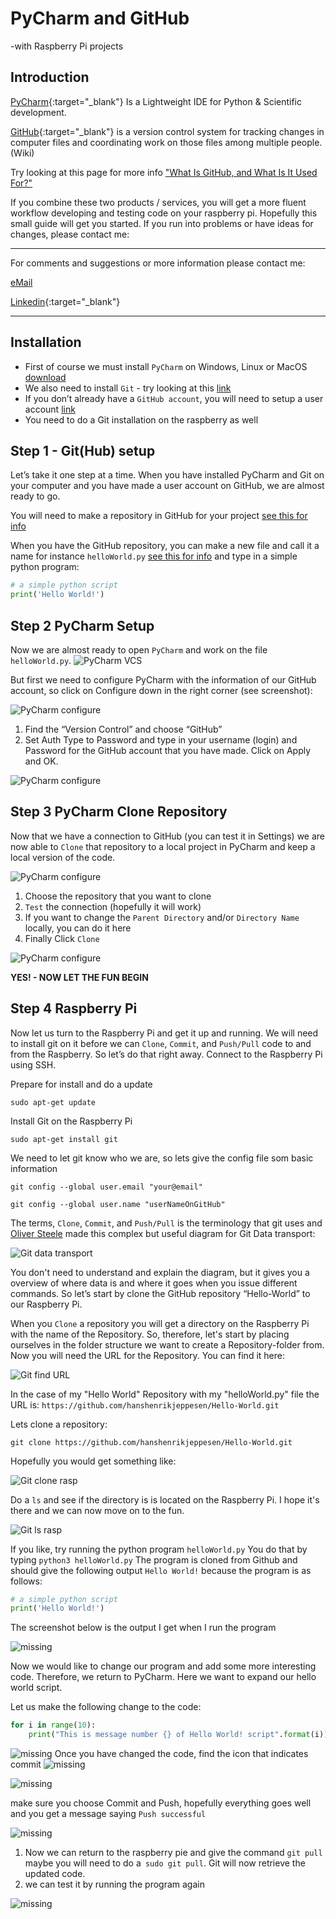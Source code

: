 # PyCharm and GitHub
-with Raspberry Pi projects

## Introduction

[PyCharm](https://www.jetbrains.com/pycharm/download/){:target="_blank"} Is a Lightweight IDE for Python & Scientific development.

[GitHub](https://github.com/){:target="_blank"} is a version control system for tracking changes in computer files and coordinating work on those files among multiple people.(Wiki)

Try looking at this page for more info ["What Is GitHub, and What Is It Used For?"](https://www.howtogeek.com/180167/htg-explains-what-is-github-and-what-do-geeks-use-it-for/)

If you combine these two products / services, you will get a more fluent workflow developing and testing code on your raspberry pi. Hopefully this small guide will get you started. If you run into problems or have ideas for changes, please contact me:

______
For comments and suggestions or more information please contact me:

[eMail](mailto:hans@eaaa.dk)

[Linkedin](https://www.linkedin.com/in/hansjeppesen/){:target="_blank"}

______

## Installation

- First of course we must install `PyCharm` on Windows, Linux or MacOS [download](https://www.jetbrains.com/pycharm/download/)
- We also need to install `Git` - try looking at this [link](https://git-scm.com/book/en/v2/Getting-Started-Installing-Git)
- If you don’t already have a `GitHub account`, you will need to setup a user account [link](https://github.com/)
- You need to do a Git installation on the raspberry as well

## Step 1 - Git(Hub) setup

Let’s take it one step at a time. When you have installed PyCharm and Git on your computer and you have made a user account on GitHub, we are almost ready to go.

You will need to make a repository in GitHub for your project [see this for info](https://help.github.com/articles/creating-a-new-repository/)

When you have the GitHub repository, you can make a new file and call it a name for instance `helloWorld.py` [see this for info]( https://help.github.com/articles/creating-new-files/) and type in a simple python program:

```python
# a simple python script
print('Hello World!')

```
## Step 2 PyCharm Setup

Now we are almost ready to open `PyCharm` and work on the file `helloWorld.py`.
![PyCharm VCS](https://hanshenrikjeppesen.github.io/ITEK_01_network/doc/images/PyCharm_VCS.png)

But first we need to configure PyCharm with the information of our GitHub account, so click on Configure down in the right corner (see screenshot):

![PyCharm configure](https://hanshenrikjeppesen.github.io/ITEK_01_network/doc/images/PyCharm_configure.jpg)

1. Find the “Version Control” and choose “GitHub”
1. Set Auth Type to Password and type in your username (login) and Password for the GitHub account that you have made. Click on Apply and OK. 

![PyCharm configure](https://hanshenrikjeppesen.github.io/ITEK_01_network/doc/images/PyCharm_configure_github.jpg)

## Step 3 PyCharm Clone Repository

Now that we have a connection to GitHub (you can test it in Settings) we are now able to `Clone` that repository to a local project in PyCharm and keep a local version of the code.

![PyCharm configure](https://hanshenrikjeppesen.github.io/ITEK_01_network/doc/images/PyCharm_git_clone.jpg)

1. Choose the repository that you want to clone
1. `Test` the connection (hopefully it will work)
1. If you want to change the `Parent Directory` and/or `Directory Name` locally, you can do it here
1. Finally Click `Clone`

![PyCharm configure](https://hanshenrikjeppesen.github.io/ITEK_01_network/doc/images/PyCharm_git_yes.jpg)

**YES! -  NOW LET THE FUN BEGIN**

## Step 4 Raspberry Pi

Now let us turn to the Raspberry Pi and get it up and running. We will need to install git on it before we can `Clone`, `Commit`, and `Push/Pull` code to and from the Raspberry. So let’s do that right away. Connect to the Raspberry Pi using SSH.

Prepare for install and do a update

`sudo apt-get update`

Install Git on the Raspberry Pi

`sudo apt-get install git`

We need to let git know who we are, so lets give the config file som basic information

`git config --global user.email "your@email"`

`git config --global user.name "userNameOnGitHub"`

The terms, `Clone`, `Commit`, and `Push/Pull` is the terminology that git uses and [Oliver Steele](http://blog.osteele.com/2008/05/my-git-workflow/) made this complex but useful diagram for Git Data transport:

![Git data transport](https://hanshenrikjeppesen.github.io/ITEK_01_network/doc/images/git-transport.png)

You don't need to understand and explain the diagram, but it gives you a overview of where data is and where it goes when you issue different commands. So let’s start by clone the GitHub repository “Hello-World” to our Raspberry Pi.

When you `Clone` a repository you will get a directory on the Raspberry Pi with the name of the Repository. 
So, therefore, let's start by placing ourselves in the folder structure we want to create a Repository-folder from.
Now you will need the URL for the Repository. You can find it here:

![Git find URL](https://hanshenrikjeppesen.github.io/ITEK_01_network/doc/images/git_repo_URL_new.png)

In the case of my "Hello World" Repository with my "helloWorld.py" file the URL is:
`https://github.com/hanshenrikjeppesen/Hello-World.git`

Lets clone a repository:

`git clone https://github.com/hanshenrikjeppesen/Hello-World.git`

Hopefully you would get something like:

![Git clone rasp](https://hanshenrikjeppesen.github.io/ITEK_01_network/doc/images/git_clone_rasp.png)

Do a `ls` and see if the directory is is located on the Raspberry Pi. 
I hope it's there and we can now move on to the fun.

![Git ls rasp](https://hanshenrikjeppesen.github.io/ITEK_01_network/doc/images/git_ls_rasp.png)

If you like, try running the python program `helloWorld.py`
You do that by typing `python3 helloWorld.py`
The program is cloned from Github and should give the following output `Hello World!` 
because the program is as follows:

```python
# a simple python script
print('Hello World!')
```

The screenshot below is the output I get when I run the program

![missing](https://hanshenrikjeppesen.github.io/ITEK_01_network/doc/images/rasp_python_first.png)

Now we would like to change our program and add some more interesting code. 
Therefore, we return to PyCharm. Here we want to expand our hello world script.

Let us make the following change to the code:
```python
for i in range(10):
    print("This is message number {} of Hello World! script".format(i))
```

![missing](https://hanshenrikjeppesen.github.io/ITEK_01_network/doc/images/pycharm_change_code.png)
Once you have changed the code, find the icon that indicates commit
![missing](https://hanshenrikjeppesen.github.io/ITEK_01_network/doc/images/pycharm_change_code2.png)

![missing](https://hanshenrikjeppesen.github.io/ITEK_01_network/doc/images/pycharm_commit_push.png)

make sure you choose Commit and Push, 
hopefully everything goes well and you get a message saying `Push successful`

![missing](https://hanshenrikjeppesen.github.io/ITEK_01_network/doc/images/rasp_push_succes.png)


1. Now we can return to the raspberry pie and give the command `git pull` maybe you will need to do a` sudo git pull`. 
Git will now retrieve the updated code.
2. we can test it by running the program again

![missing](https://hanshenrikjeppesen.github.io/ITEK_01_network/doc/images/rasp_git_pull_run_code.png)


























